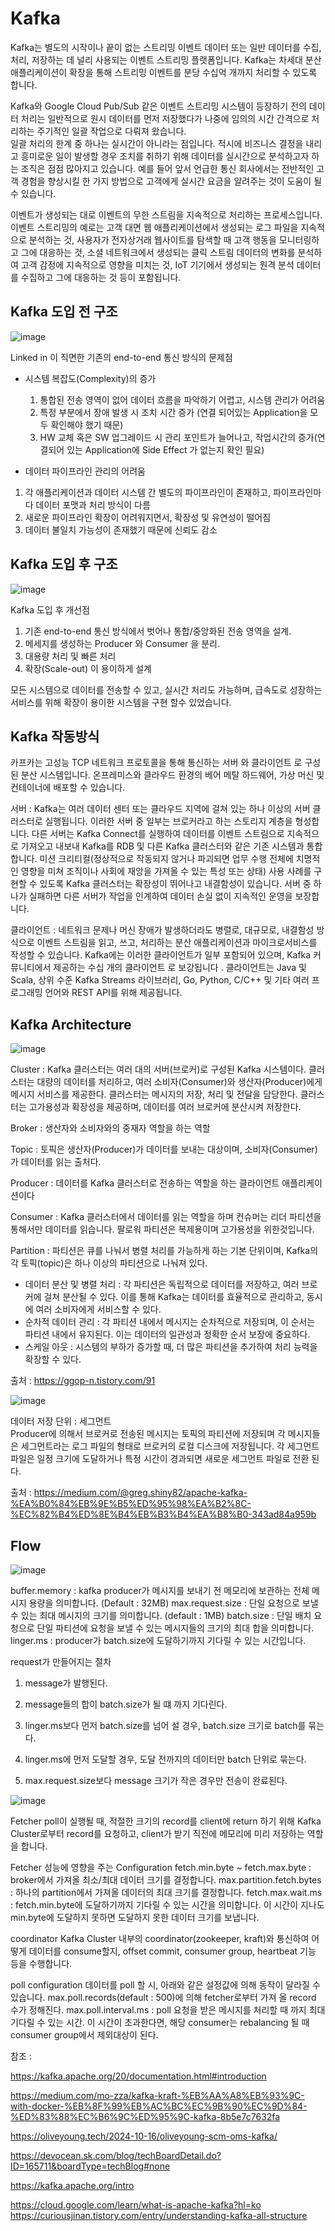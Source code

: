 # Kafka

Kafka는 별도의 시작이나 끝이 없는 스트리밍 이벤트 데이터 또는 일반 데이터를 수집, 처리, 저장하는 데 널리 사용되는 이벤트 스트리밍 플랫폼입니다. Kafka는 차세대 분산 애플리케이션이 확장을 통해 스트리밍 이벤트를 분당 수십억 개까지 처리할 수 있도록 합니다.

Kafka와 Google Cloud Pub/Sub 같은 이벤트 스트리밍 시스템이 등장하기 전의 데이터 처리는 일반적으로 원시 데이터를 먼저 저장했다가 나중에 임의의 시간 간격으로 처리하는 주기적인 일괄 작업으로 다뤄져 왔습니다.     
일괄 처리의 한계 중 하나는 실시간이 아니라는 점입니다. 적시에 비즈니스 결정을 내리고 흥미로운 일이 발생할 경우 조치를 취하기 위해 데이터를 실시간으로 분석하고자 하는 조직은 점점 많아지고 있습니다. 예를 들어 앞서 언급한 통신 회사에서는 전반적인 고객 경험을 향상시킬 한 가지 방법으로 고객에게 실시간 요금을 알려주는 것이 도움이 될 수 있습니다.

이벤트가 생성되는 대로 이벤트의 무한 스트림을 지속적으로 처리하는 프로세스입니다. 이벤트 스트리밍의 예로는 고객 대면 웹 애플리케이션에서 생성되는 로그 파일을 지속적으로 분석하는 것, 사용자가 전자상거래 웹사이트를 탐색할 때 고객 행동을 모니터링하고 그에 대응하는 것, 소셜 네트워크에서 생성되는 클릭 스트림 데이터의 변화를 분석하여 고객 감정에 지속적으로 영향을 미치는 것, IoT 기기에서 생성되는 원격 분석 데이터를 수집하고 그에 대응하는 것 등이 포함됩니다.



## Kafka 도입 전 구조 

![image](https://github.com/user-attachments/assets/9ea4ea90-1443-47ab-a0e7-cfa1d357eca4)

Linked in 이 직면한 기존의 end-to-end 통신 방식의 문제점

- 시스템 복잡도(Complexity)의 증가
  1. 통합된 전송 영역이 없어 데이터 흐름을 파악하기 어렵고, 시스템 관리가 어려움
  2. 특정 부분에서 장애 발생 시 조치 시간 증가 (연결 되어있는 Application을 모두 확인해야 했기 때문)
  3. HW 교체 혹은 SW 업그레이드 시 관리 포인트가 늘어나고, 작업시간의 증가(연결되어 있는 Application에 Side Effect 가 없는지 확인 필요)

- 데이터 파이프라인 관리의 어려움
 1. 각 애플리케이션과 데이터 시스템 간 별도의 파이프라인이 존재하고, 파이프라인마다 데이터 포맷과 처리 방식이 다름
 2. 새로운 파이프라인 확장이 어려워지면서, 확장성 및 유연성이 떨어짐
 3. 데이터 불일치 가능성이 존재했기 때문에 신뢰도 감소


## Kafka 도입 후 구조

![image](https://github.com/user-attachments/assets/484ee9e6-c4b6-497f-ac1b-72742dea4567)

Kafka 도입 후 개선점
1. 기존 end-to-end 통신 방식에서 벗어나 통합/중앙화된 전송 영역을 설계.
2. 메세지를 생성하는 Producer 와 Consumer 을 분리.
3. 대용량 처리 및 빠른 처리 
4. 확장(Scale-out) 이 용이하게 설계

모든 시스템으로 데이터를 전송할 수 있고, 실시간 처리도 가능하며, 급속도로 성장하는 서비스를 위해 확장이 용이한 시스템을 구현 할수 있었습니다.

## Kafka 작동방식
카프카는 고성능 TCP 네트워크 프로토콜을 통해 통신하는 서버 와 클라이언트 로 구성된 분산 시스템입니다. 
온프레미스와 클라우드 환경의 베어 메탈 하드웨어, 가상 머신 및 컨테이너에 배포할 수 있습니다.

서버 : Kafka는 여러 데이터 센터 또는 클라우드 지역에 걸쳐 있는 하나 이상의 서버 클러스터로 실행됩니다. 이러한 서버 중 일부는 브로커라고 하는 스토리지 계층을 형성합니다. 다른 서버는 Kafka Connect를 실행하여 데이터를 이벤트 스트림으로 지속적으로 가져오고 내보내 Kafka를 RDB 및 다른 Kafka 클러스터와 같은 기존 시스템과 통합합니다. 미션 크리티컬(정상적으로 작동되지 않거나 파괴되면 업무 수행 전체에 치명적인 영향을 미쳐 조직이나 사회에 재앙을 가져올 수 있는 특성 또는 상태) 사용 사례를 구현할 수 있도록 Kafka 클러스터는 확장성이 뛰어나고 내결함성이 있습니다. 서버 중 하나가 실패하면 다른 서버가 작업을 인계하여 데이터 손실 없이 지속적인 운영을 보장합니다.

클라이언트 : 네트워크 문제나 머신 장애가 발생하더라도 병렬로, 대규모로, 내결함성 방식으로 이벤트 스트림을 읽고, 쓰고, 처리하는 분산 애플리케이션과 마이크로서비스를 작성할 수 있습니다. Kafka에는 이러한 클라이언트가 일부 포함되어 있으며, Kafka 커뮤니티에서 제공하는 수십 개의 클라이언트 로 보강됩니다 . 클라이언트는 Java 및 Scala, 상위 수준 Kafka Streams 라이브러리, Go, Python, C/C++ 및 기타 여러 프로그래밍 언어와 REST API를 위해 제공됩니다.


## Kafka Architecture
![image](https://github.com/user-attachments/assets/d6e14dd4-1782-4f1b-86d6-102aeca95764)


Cluster : Kafka 클러스터는 여러 대의 서버(브로커)로 구성된 Kafka 시스템이다. 클러스터는 대량의 데이터를 처리하고, 여러 소비자(Consumer)와 생산자(Producer)에게 메시지 서비스를 제공한다.
클러스터는 메시지의 저장, 처리 및 전달을 담당한다. 클러스터는 고가용성과 확장성을 제공하며, 데이터를 여러 브로커에 분산시켜 저장한다.

Broker : 생산자와 소비자와의 중재자 역할을 하는 역할

Topic : 토픽은 생산자(Producer)가 데이터를 보내는 대상이며, 소비자(Consumer)가 데이터를 읽는 출처다.

Producer : 데이터를 Kafka 클러스터로 전송하는 역할을 하는 클라이언트 애플리케이션이다

Consumer : Kafka 클러스터에서 데이터를 읽는 역할을 하며 
컨슈머는 리더 파티션을 통해서만 데이터를 읽습니다. 팔로워 파티션은 복제용이며 고가용성을 위한것입니다.

Partition : 파티션은 큐를 나눠서 병렬 처리를 가능하게 하는 기본 단위이며, Kafka의 각 토픽(topic)은 하나 이상의 파티션으로 나눠져 있다.       
 - 데이터 분산 및 병렬 처리 : 각 파티션은 독립적으로 데이터를 저장하고, 여러 브로커에 걸쳐 분산될 수 있다. 이를 통해 Kafka는 데이터를 효율적으로 관리하고, 동시에 여러 
소비자에게 서비스할 수 있다.          
 - 순차적 데이터 관리 : 각 파티션 내에서 메시지는 순차적으로 저장되며, 이 순서는 파티션 내에서 유지된다. 이는 데이터의 일관성과 정확한 순서 보장에 중요하다.    
 - 스케일 아웃 : 시스템의 부하가 증가할 때, 더 많은 파티션을 추가하여 처리 능력을 확장할 수 있다.    

출처 : https://ggop-n.tistory.com/91


![image](https://github.com/user-attachments/assets/eac5db86-81ff-494f-88b1-c83e0157b4f4)

데이터 저장 단위 : 세그먼트   
Producer에 의해서 브로커로 전송된 메시지는 토픽의 파티션에 저장되며 
각 메시지들은 세그먼트라는 로그 파일의 형태로 브로커의 로컬 디스크에 저장됩니다.
각 세그먼트 파일은 일정 크기에 도달하거나 특정 시간이 경과되면 새로운 세그먼트 파일로 전환 된다.
  
출처 : https://medium.com/@greg.shiny82/apache-kafka-%EA%B0%84%EB%9E%B5%ED%95%98%EA%B2%8C-%EC%82%B4%ED%8E%B4%EB%B3%B4%EA%B8%B0-343ad84a959b



## Flow

![image](https://github.com/user-attachments/assets/37036228-fd03-4e26-beb0-249f073acd9a)

buffer.memory : kafka producer가 메시지를 보내기 전 메모리에 보관하는 전체 메시지 용량을 의미합니다. (Default : 32MB)
max.request.size : 단일 요청으로 보낼 수 있는 최대 메시지의 크기를 의미합니다. (default : 1MB)
batch.size : 단일 배치 요청으로 단일 파티션에 요청을 보낼 수 있는 메시지들의 크기의 최대 합을 의미합니다.
linger.ms : producer가 batch.size에 도달하기까지 기다릴 수 있는 시간입니다.

request가 만들어지는 절차

1. message가 발행된다.

2. message들의 합이 batch.size가 될 떄 까지 기다린다.

3. linger.ms보다 먼저 batch.size를 넘어 설 경우, batch.size 크기로 batch를 묶는다.

4. linger.ms에 먼저 도달할 경우, 도달 전까지의 데이터만 batch 단위로 묶는다.

5. max.request.size보다 message 크기가 작은 경우만 전송이 완료된다.


![image](https://github.com/user-attachments/assets/c27d0daf-788d-41d1-a0d6-3bd7f59cc42d)

Fetcher
poll이 실행될 때, 적절한 크기의 record를 client에 return 하기 위해 Kafka Cluster로부터 record를 요청하고, client가 받기 직전에 메모리에 미리 저장하는 역할을 합니다.

Fetcher 성능에 영향을 주는 Configuration
fetch.min.byte ~ fetch.max.byte : broker에서 가져올 최소/최대 데이터 크기를 결정합니다. max.partition.fetch.bytes : 하나의 partition에서 가져올 데이터의 최대 크기를 결정합니다. fetch.max.wait.ms : fetch.min.byte에 도달하기까지 기다릴 수 있는 시간을 의미합니다. 이 시간이 지나도 min.byte에 도달하지 못하면 도달하지 못한 데이터 크기를 보냅니다.

coordinator
Kafka Cluster 내부의 coordinator(zookeeper, kraft)와 통신하여 어떻게 데이터를 consume할지, offset commit, consumer group, heartbeat 기능 등을 수행합니다.

poll configuration
데이터를 poll 할 시, 아래와 같은 설정값에 의해 동작이 달라질 수 있습니다. max.poll.records(default : 500)에 의해 fetcher로부터 가져 올 record 수가 정해진다. max.poll.interval.ms : poll 요청을 받은 메시지를 처리할 때 까지 최대 기다릴 수 있는 시간. 이 시간이 초과한다면, 해당 consumer는 rebalancing 될 때 consumer group에서 제외대상이 된다.

참조 : 

https://kafka.apache.org/20/documentation.html#introduction

https://medium.com/mo-zza/kafka-kraft-%EB%AA%A8%EB%93%9C-with-docker-%EB%8F%99%EB%AC%BC%EC%9B%90%EC%9D%84-%ED%83%88%EC%B6%9C%ED%95%9C-kafka-8b5e7c7632fa

https://oliveyoung.tech/2024-10-16/oliveyoung-scm-oms-kafka/

https://devocean.sk.com/blog/techBoardDetail.do?ID=165711&boardType=techBlog#none

https://kafka.apache.org/intro

https://cloud.google.com/learn/what-is-apache-kafka?hl=ko
https://curiousjinan.tistory.com/entry/understanding-kafka-all-structure
